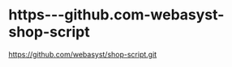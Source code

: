 https---github.com-webasyst-shop-script
=======================================

https://github.com/webasyst/shop-script.git
